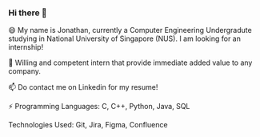 ### Hi there 👋

😄 My name is Jonathan, currently a Computer Engineering Undergradute studying in National University of Singapore (NUS). 
I am looking for an internship! 

🌱 Willing and competent intern that provide immediate added value to any company.

📫 Do contact me on Linkedin for my resume!

⚡ Programming Languages: C, C++, Python, Java, SQL

Technologies Used: Git, Jira, Figma, Confluence

<!--
**kyhjonathan/kyhjonathan** is a ✨ _special_ ✨ repository because its `README.md` (this file) appears on your GitHub profile.
[![kyhjonathan's GitHub stats](https://github-readme-stats.vercel.app/api?username=kyhjonathan)](https://github.com/kyhjonathan/github-readme-stats)

Here are some ideas to get you started:

- 🔭 I’m currently working on ...
- 🌱 I’m currently learning ...
- 👯 I’m looking to collaborate on ...
- 🤔 I’m looking for help with ...
- 💬 Ask me about ...
- 📫 How to reach me: ...
- 😄 Pronouns: ...
- ⚡ Fun fact: ...
-->
